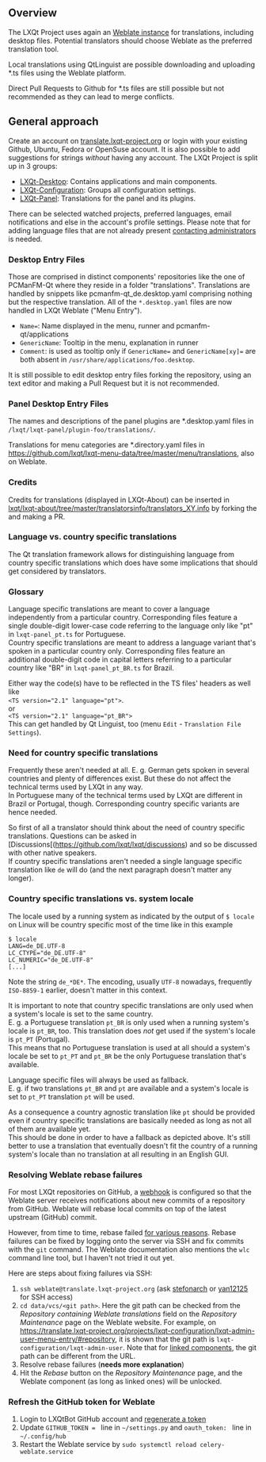## Overview

The LXQt Project uses again an [Weblate instance](https://translate.lxqt-project.org) for translations,  including desktop files. Potential translators should choose Weblate as the preferred translation tool.

Local translations using QtLinguist are possible downloading and uploading *.ts files using the Weblate platform. 

Direct Pull Requests to Github for *.ts files are still possible but not recommended as they can lead to merge conflicts.

## General approach

Create an account on [translate.lxqt-project.org](https://translate.lxqt-project.org/accounts/login/?next=/) or login with your existing Github, Ubuntu, Fedora or OpenSuse account. It is also possible to add suggestions for strings _without_ having any account.
The LXQt Project is split up in 3 groups:

* [LXQt-Desktop](https://translate.lxqt-project.org/projects/lxqt-desktop): Contains applications and main components.
* [LXQt-Configuration](https://translate.lxqt-project.org/projects/lxqt-configuration): Groups all configuration settings.
* [LXQt-Panel](https://translate.lxqt-project.org/projects/lxqt-panel): Translations for the panel and its plugins.

There can be selected watched projects, preferred languages, email notifications and else in the account's profile settings. 
Please note that for adding language files that are not already present [contacting  administrators](https://translate.lxqt-project.org/contact/) is needed.

### Desktop Entry Files

Those are comprised in distinct components' repositories like the one of PCManFM-Qt where they reside in a folder "translations". Translations are handled by snippets like pcmanfm-qt_de.desktop.yaml comprising nothing but the respective translation. 
All of the `*.desktop.yaml` files are now handled in LXQt Weblate ("Menu Entry").

* `Name=`: Name displayed in the menu, runner and pcmanfm-qt/applications
* `GenericName`: Tooltip in the menu, explanation in runner
* `Comment`: is used as tooltip only if  `GenericName=`   and `GenericName[xy]=` are both absent in `/usr/share/applications/foo.desktop`.

It is still possible to edit desktop entry files forking the repository, using an text editor and making a Pull Request but it is not recommended.

### Panel Desktop Entry Files

The names and descriptions of the panel plugins  are *.desktop.yaml files  in `/lxqt/lxqt-panel/plugin-foo/translations/`.

Translations for menu categories are *.directory.yaml files in https://github.com/lxqt/lxqt-menu-data/tree/master/menu/translations, also on Weblate.

### Credits

Credits for translations (displayed in LXQt-About) can be inserted in [lxqt/lxqt-about/tree/master/translatorsinfo/translators_XY.info](https://github.com/lxqt/lxqt-about/tree/master/translatorsinfo) by forking the and making a PR.

### Language vs. country specific translations

The Qt translation framework allows for distinguishing language from country specific translations which does have some implications that should get considered by translators.

### Glossary

Language specific translations are meant to cover a language independently from a particular country. Corresponding files feature a single double-digit lower-case code referring to the language only like "pt" in `lxqt-panel_pt.ts` for Portuguese.   
Country specific translations are meant to address a language variant that's spoken in a particular country only. Corresponding files feature an additional double-digit code in capital letters referring to a particular country like "BR" in `lxqt-panel_pt_BR.ts` for Brazil.   

Either way the code(s) have to be reflected in the TS files' headers as well like   
`<TS version="2.1" language="pt">`.   
or   
`<TS version="2.1" language="pt_BR">`   
This can get handled by Qt Linguist, too (menu `Edit` - `Translation File Settings`).

### Need for country specific translations

Frequently these aren't needed at all. E. g. German gets spoken in several countries and plenty of differences exist. But these do not affect the technical terms used by LXQt in any way.   
In Portuguese many of the technical terms used by LXQt are different in Brazil or Portugal, though. Corresponding country specific variants are hence needed.

So first of all a translator should think about the need of country specific translations. Questions can be asked in [Discussions[(https://github.com/lxqt/lxqt/discussions) and so be discussed with other native speakers.   
If country specific translations aren't needed a single language specific translation like `de` will do (and the next paragraph doesn't matter any longer).

### Country specific translations vs. system locale

The locale used by a running system as indicated by the output of `$ locale` on Linux will be country specific most of the time like in this example
```
$ locale 
LANG=de_DE.UTF-8
LC_CTYPE="de_DE.UTF-8"
LC_NUMERIC="de_DE.UTF-8"
[...]
```
Note the string `de_*DE*`. The encoding, usually `UTF-8` nowadays, frequently `ISO-8859-1` earlier, doesn't matter in this context.

It is important to note that country specific translations are only used when a system's locale is set to the same country.   
E. g. a Portuguese translation `pt_BR` is only used when a running system's locale is `pt_BR`, too. This translation does *not* get used if the system's locale is `pt_PT` (Portugal).   
This means that no Portuguese translation is used at all should a system's locale be set to `pt_PT` and `pt_BR` be the only Portuguese translation that's available.

Language specific files will always be used as fallback.   
E. g. if two translations `pt_BR` and `pt` are available and a system's locale is set to `pt_PT` translation `pt` will be used.

As a consequence a country agnostic translation like `pt` should be provided even if country specific translations are basically needed as long as not all of them are available yet.   
This should be done in order to have a fallback as depicted above. It's still better to use a translation that eventually doesn't fit the country of a running system's locale than no translation at all resulting in an English GUI.

### Resolving Weblate rebase failures

For most LXQt repositories on GitHub, a [webhook](https://docs.github.com/en/developers/webhooks-and-events/webhooks/about-webhooks) is configured so that the Weblate server receives notifications about new commits of a repository from GitHub.
Weblate will rebase local commits on top of the latest upstream (GitHub) commit.

However, from time to time, rebase failed [for various reasons](https://github.com/lxqt/lxqt/issues/1919).
Rebase failures can be fixed by logging onto the server via SSH and fix commits with the `git` command.
The Weblate documentation also mentions the `wlc` command line tool, but I haven't not tried it out yet.

Here are steps about fixing failures via SSH:

1. `ssh weblate@translate.lxqt-project.org` (ask [stefonarch](https://github.com/stefonarch) or [yan12125](https://github.com/yan12125) for SSH access)
2. `cd data/vcs/<git path>`.
    Here the git path can be checked from the _Repository containing Weblate translations_ field on the _Repository Maintenance_ page on the Weblate website.
    For example, on https://translate.lxqt-project.org/projects/lxqt-configuration/lxqt-admin-user-menu-entry/#repository, it is shown that the git path is `lxqt-configuration/lxqt-admin-user`.
    Note that for [linked components](https://docs.weblate.org/en/latest/vcs.html#weblate-internal-urls), the git path can be different from the URL.
3. Resolve rebase failures (**needs more explanation**)
4. Hit the _Rebase_ button on the _Repository Maintenance_ page, and the Weblate component (as long as linked ones) will be unlocked.

### Refresh the GitHub token for Weblate

1. Login to LXQtBot GitHub account and [regenerate a token](https://github.blog/2021-04-05-behind-githubs-new-authentication-token-formats/)
2. Update `GITHUB_TOKEN = ` line in `~/settings.py` and `oauth_token: ` line in `~/.config/hub`
3. Restart the Weblate service by `sudo systemctl reload celery-weblate.service`
